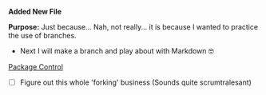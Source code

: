 **Added New File**

**Purpose:** Just because... Nah, not really... it is because I wanted to practice the use of branches.

- Next I will make a branch and play about with Markdown 🤓

[Package Control](www.packagecontrol.io)

- [ ] Figure out this whole 'forking' business (Sounds quite scrumtralesant)

